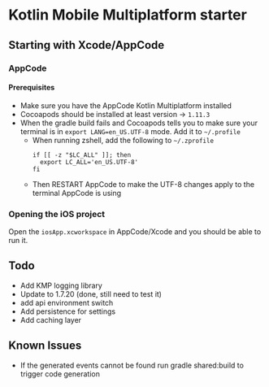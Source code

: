 # Kotlin Mobile Multiplatform starter

## Starting with Xcode/AppCode

### AppCode

#### Prerequisites
- Make sure you have the AppCode Kotlin Multiplatform installed
- Cocoapods should be installed at least version -> `1.11.3`
- When the gradle build fails and Cocoapods tells you to make sure your terminal is in `export LANG=en_US.UTF-8` mode. Add it to `~/.profile`
  - When running zshell, add the following to `~/.zprofile`
    ```shell
    if [[ -z "$LC_ALL" ]]; then
      export LC_ALL='en_US.UTF-8'
    fi
    ```
  - Then RESTART AppCode to make the UTF-8 changes apply to the terminal AppCode is using

### Opening the iOS project
Open the `iosApp.xcworkspace` in AppCode/Xcode and you should be able to run it.

## Todo

- Add KMP logging library
- Update to 1.7.20 (done, still need to test it)
- add api environment switch
- Add persistence for settings
- Add caching layer

## Known Issues
 - If the generated events cannot be found run gradle shared:build to trigger code generation

